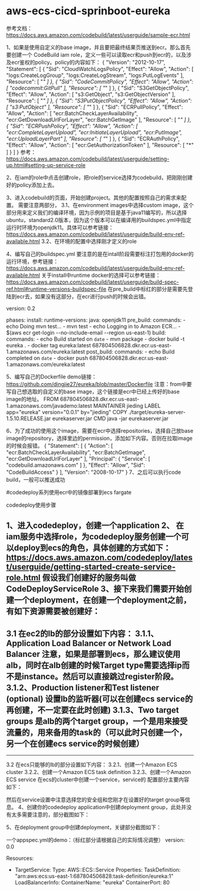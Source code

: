 # aws-ecs-cicd-sprinboot-eureka


参考文档：https://docs.aws.amazon.com/codebuild/latest/userguide/sample-ecr.html

1、如果是使用自定义的base image，并且要把最终结果页推送到ecr。那么首先要创建一个
CodeBuild iam role，定义一些可以读取ecr和push到ecr的，以及涉及ecr鉴权的policy。policy的内容如下：
{
    "Version": "2012-10-17",
    "Statement": [
        {
            "Sid": "CloudWatchLogsPolicy",
            "Effect": "Allow",
            "Action": [
                "logs:CreateLogGroup",
                "logs:CreateLogStream",
                "logs:PutLogEvents"
            ],
            "Resource": [
                "*"
            ]
        },
        {
            "Sid": "CodeCommitPolicy",
            "Effect": "Allow",
            "Action": [
                "codecommit:GitPull"
            ],
            "Resource": [
                "*"
            ]
        },
        {
            "Sid": "S3GetObjectPolicy",
            "Effect": "Allow",
            "Action": [
                "s3:GetObject",
                "s3:GetObjectVersion"
            ],
            "Resource": [
                "*"
            ]
        },
        {
            "Sid": "S3PutObjectPolicy",
            "Effect": "Allow",
            "Action": [
                "s3:PutObject"
            ],
            "Resource": [
                "*"
            ]
        },
        {
            "Sid": "ECRPullPolicy",
            "Effect": "Allow",
            "Action": [
                "ecr:BatchCheckLayerAvailability",
                "ecr:GetDownloadUrlForLayer",
                "ecr:BatchGetImage"
            ],
            "Resource": [
                "*"
            ]
        },
        {
            "Sid": "ECRPushPolicy",
            "Effect": "Allow",
            "Action": [
                "ecr:CompleteLayerUpload",
                "ecr:InitiateLayerUpload",
                "ecr:PutImage",
                "ecr:UploadLayerPart"
            ],
            "Resource": [
                "*"
            ]
        },
        {
            "Sid": "ECRAuthPolicy",
            "Effect": "Allow",
            "Action": [
                "ecr:GetAuthorizationToken"
            ],
            "Resource": [
                "*"
            ]
        }
    ]
}
参考：https://docs.aws.amazon.com/codebuild/latest/userguide/setting-up.html#setting-up-service-role

2、在iam的role中点击创建role，把role的service选择为codebuild，把刚刚创建好的policy添加上去。

3、进入codebuild的页面，开始创建project。其他的配置按照自己的需求来配置。
需要注意两部分，
3.1、在environment images中选择custom image，这个部分用来定义我们的编译环境，因为示例的项目是基于java11编写的，所以选择ubuntu，standard2.0版本，因为这个版本可以在编译用的buildspec.yml中指定运行时环境为openjdk11。具体可以参考链接：https://docs.aws.amazon.com/codebuild/latest/userguide/build-env-ref-available.html
3.2、在环境的配置中选择刚才定义的role


4、编写自己的buildspec.yml
要注意的是在intall阶段需要标注打包用的docker的运行环境，参考链接：
https://docs.aws.amazon.com/codebuild/latest/userguide/build-env-ref-available.html
关于install中runtime docker的选择可以参考链接：https://docs.aws.amazon.com/codebuild/latest/userguide/build-spec-ref.html#runtime-versions-buildspec-file
在pre_build中标红的部分是需要先登陆到ecr去，如果没有这部分，在ecr进行push的时候会出错。

version: 0.2

phases:
  install:
    runtime-versions:
      java: openjdk11
  pre_build:
    commands:
      - echo Doing mvn test...
      - mvn test
      - echo Logging in to Amazon ECR...
      - $(aws ecr get-login --no-include-email --region us-east-1)
  build:
    commands:
      - echo Build started on `date`
      - mvn package
      - docker build -t eureka .
      - docker tag eureka:latest 687804506828.dkr.ecr.us-east-1.amazonaws.com/eureka:latest
  post_build:
    commands:
      - echo Build completed on `date`
      - docker push 687804506828.dkr.ecr.us-east-1.amazonaws.com/eureka:latest

5、编写自己的Dockerfile
demo链接：https://github.com/dingjie27/eureka/blob/master/Dockerfile
注意：from中要写自己想选取的自定义的base image，这个链接是ecr中已经上传好的base image的地址。
FROM 687804506828.dkr.ecr.us-east-1.amazonaws.com/javademo:latest
MAINTAINER jieding
LABEL app="eureka" version="0.0.1" by="jieding"
COPY ./target/eureka-server-1.5.10.RELEASE.jar eurekaserver.jar
CMD java -jar eurekaserver.jar

6、为了成功的使用这个image，需要在ecr中选择repositories，选择自己放base image的repository，选择里边的permission，添加如下内容。否则在拉取image的时候会报错。
{
  "Statement": [
    {
      "Action": [
        "ecr:BatchCheckLayerAvailability",
        "ecr:BatchGetImage",
        "ecr:GetDownloadUrlForLayer"
      ],
      "Principal": {
        "Service": [
          "codebuild.amazonaws.com"
        ]
      },
      "Effect": "Allow",
      "Sid": "CodeBuildAccess"
    }
  ],
  "Version": "2008-10-17"
}
7、之后可以执行code build，一般可以推送成功


#codedeploy系列使用ecr中的镜像部署到ecs fargate

codedeploy使用步骤

1、进入codedeploy，创建一个application
2、 在iam服务中选择role，为codedeploy服务创建一个可以deploy到ecs的角色，具体创建的方式如下：https://docs.aws.amazon.com/codedeploy/latest/userguide/getting-started-create-service-role.html
假设我们创建好的服务叫做CodeDeployServiceRole
3、接下来我们需要开始创建一个deployment，在创建一个deployment之前，有如下资源需要被创建好：
-----------------------------------------------------------------------------------------
3.1 在ec2的lb的部分设置如下内容：
3.1.1、Application Load Balancer or Network Load Balancer 
注意，如果是部署到ecs，那么建议使用alb，同时在alb创建的时候Target type需要选择ip而不是instance。然后可以直接跳过register阶段。
3.1.2、Production listener和Test listener (optional) 
设置lb的监听器(可以在创建ecs service的再创建，不一定要在此时创建)
3.1.3、Two target groups 
是alb的两个target group，一个是用来接受流量的，用来备用的task的（可以此时只创建一个，另一个在创建ecs service的时候创建）
-----------------------------------------------------------------------------------------
-----------------------------------------------------------------------------------------
3.2 在ecs只能够的lb的部分设置如下内容：
3.2.1、创建一个Amazon ECS cluster
3.2.2、创建一个Amazon ECS task definition
3.2.3、创建一个Amazon ECS service 
在ecs的cluster中创建一个service，service的 配置部分主要内容如下：



然后在service设置中注意选择您的安全组和您刚才在设置好的target group等信息。
4、创建你的codedeploy application中创建deployment group，此处并没有太多需要注意的，部分截图如下：



5、在deployment group中创建deployment，关键部分截图如下：



一个appspec.yml的demo：（标红部分请根据自己的实际情况调整）
version: 0.0

Resources:
  - TargetService:
      Type: AWS::ECS::Service
      Properties:
        TaskDefinition: "arn:aws:ecs:us-east-1:687804506828:task-definition/eureka:1"
        LoadBalancerInfo: 
          ContainerName: "eureka"
          ContainerPort: 80
